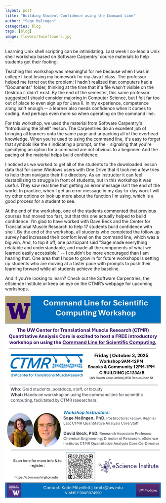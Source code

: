 ```yaml
---
layout: post
title: "Building Student Confidence using the Command Line"
author: "Sage Malingen"
categories: blog
tags: [blog]
image: flowers/twinflowers.jpg
---
```

Learning Unix shell scripting can be intimidating. Last week I co-lead a Unix shell workshop based on Software Carpentry’ course materials to help students get their footing.

Teaching this workshop was meaningful for me because when I was in college I kept losing my homework for my Java I class. The professor helped me ferret out the problem: I hadn't realized that computers had a "Documents" folder, thinking at the time that if a file wasn't visible on the Desktop it didn't exist. By the end of the semester, this same professor suggested I should consider majoring in Computer Science, but I felt far too out of place to even sign up for Java II. In my experience, competence along isn't enough -- a learner also needs confidence when it comes to coding. And perhaps even more so when operating on the command line.

For this workshop, we used the material from Software Carpentry's "Introducing the Shell" lesson. The Carpentries do an excellent job of bringing all learners onto the same page and unpacking all of the overhead knowledge. When you're used to using the command line, it's easy to forget that symbols like the `$` indicating a prompt, or the `-` signaling that you're specifying an option for a command are not obvious to a beginner. And the pacing of the material helps build confidence.

I noticed as we worked to get all of the students to the downloaded lesson data that for some Windows users with One Drive that it took me a few tries to help them navigate their file directory. As an instructor it can feel destabilizing to struggle in front of students, but in this workshop it was useful. They saw real time that getting an error message isn't the end of the world. In practice, when I get an error message in my day-to-day work I will try other options or look up more about the function I'm using, which is a good process for a student to see.

At the end of the workshop, one of the students commented that previous courses had moved too fast, but that this one actually helped to build confidence. I’m glad to have worked with Dave Beck and the Center for Translational Muscle Research to help 17 students build confidence with shell. By the end of the workshop, all students who completed the follow up survey had increased their comfort level on the command line, which was a big win. And, to top it off, one participant said "Sage made everything relatable and understandable, and made all the components of what we learned easily accessible." -- I couldn't be more encouraged than I am hearing that. One area that I hope to grow in for future workshops is setting up students who are moving at a faster pace with prompts to push their learning forward while all students achieve the baseline.  

And if you’re looking to learn? Check out the Software Carpentries, the eScience Institute or keep an eye on the CTMR’s webpage for upcoming workshops.

![Image of flyer advertising command line workshop hosted by the Center for Translational Muscle Research](assets/img/commandLineWorkshopFlyer.jpg)
